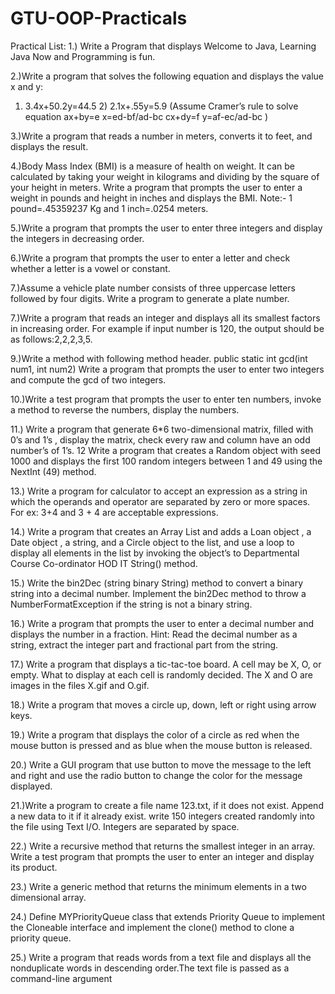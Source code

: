 # GTU-OOP-Practicals
Practical List: 
1.) Write a Program that displays Welcome to Java, Learning Java Now and Programming is fun.

2.)Write a program that solves the following equation and displays the value x and y: 
1) 3.4x+50.2y=44.5 2) 2.1x+.55y=5.9 (Assume Cramer’s rule to solve equation 
ax+by=e x=ed-bf/ad-bc 
cx+dy=f y=af-ec/ad-bc ) 

3.)Write a program that reads a number in meters, converts it to feet, and displays the result.

4.)Body Mass Index (BMI) is a measure of health on weight. It can be calculated by taking your 
weight in kilograms and dividing by the square of your height in meters. Write a program that 
prompts the user to enter a weight in pounds and height in inches and displays the BMI. 
Note:- 1 pound=.45359237 Kg and 1 inch=.0254 meters. 

5.)Write a program that prompts the user to enter three integers and display the integers in decreasing 
order. 

6.)Write a program that prompts the user to enter a letter and check whether a letter is a vowel or 
constant. 

7.)Assume a vehicle plate number consists of three uppercase letters followed by four digits. Write a 
program to generate a plate number. 

7.)Write a program that reads an integer and displays all its smallest factors in increasing order. For 
example if input number is 120, the output should be as follows:2,2,2,3,5. 

9.)Write a method with following method header. 
public static int gcd(int num1, int num2) 
Write a program that prompts the user to enter two integers and compute the gcd of two integers. 

10.)Write a test program that prompts the user to enter ten numbers, invoke a method to reverse the 
numbers, display the numbers. 

11.) Write a program that generate 6*6 two-dimensional matrix, filled with 0’s and 1’s , display the 
matrix, check every raw and column have an odd number’s of 1’s. 
12 Write a program that creates a Random object with seed 1000 and displays the first 100 random 
integers between 1 and 49 using the NextInt (49) method. 

13.) Write a program for calculator to accept an expression as a string in which the operands and 
operator are separated by zero or more spaces. 
For ex: 3+4 and 3 + 4 are acceptable expressions. 

14.) Write a program that creates an Array List and adds a Loan object , a Date object , a string, and a 
Circle object to the list, and use a loop to display all elements in the list by invoking the object’s to 
Departmental Course Co-ordinator HOD IT
String() method. 

15.) Write the bin2Dec (string binary String) method to convert a binary string into a decimal number. 
Implement the bin2Dec method to throw a NumberFormatException if the string is not a binary 
string. 

16.) Write a program that prompts the user to enter a decimal number and displays the number in a 
fraction. 
Hint: Read the decimal number as a string, extract the integer part and fractional part from the 
string. 

17.) Write a program that displays a tic-tac-toe board. A cell may be X, O, or empty. What to display at 
each cell is randomly decided. The X and O are images in the files X.gif and O.gif. 

18.) Write a program that moves a circle up, down, left or right using arrow keys. 

19.) Write a program that displays the color of a circle as red when the mouse button is pressed and as 
blue when the mouse button is released. 

20.) Write a GUI program that use button to move the message to the left and right and use the radio 
button to change the color for the message displayed.

21.)Write a program to create a file name 123.txt, if it does not exist. Append a new data to it if it 
already exist. write 150 integers created randomly into the file using Text I/O. Integers are 
separated by space. 

22.) Write a recursive method that returns the smallest integer in an array. Write a test program that 
prompts the user to enter an integer and display its product. 

23.) Write a generic method that returns the minimum elements in a two dimensional array. 

24.) Define MYPriorityQueue class that extends Priority Queue to implement the Cloneable interface 
and implement the clone() method to clone a priority queue. 

25.) Write a program that reads words from a text file and displays all the nonduplicate words in 
descending order.The text file is passed as a command-line argument
